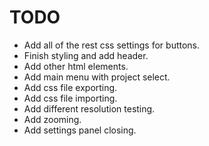 # TODO
- Add all of the rest css settings for buttons.
- Finish styling and add header.
- Add other html elements.
- Add main menu with project select.
- Add css file exporting.
- Add css file importing.
- Add different resolution testing.
- Add zooming.
- Add settings panel closing.